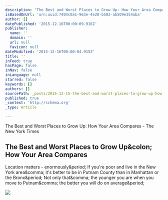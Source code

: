 ```yaml
---
description: 'The Best and Worst Places to Grow Up: How Your Area Compares - The New York Times'
isBasedOnUrl: 'urn:uuid:7404c0a1-963e-4e20-b502-ab509e354aba'
author: []
datePublished: '2015-12-16T00:00:09.916Z'
publisher:
  name: ''
  domain: ''
  url: null
  favicon: null
dateModified: '2015-12-16T00:00:04.915Z'
title: ''
inFeed: true
hasPage: false
inNav: false
inLanguage: null
starred: false
keywords: []
authors: []
sourcePath: _posts/2015-12-15-the-best-and-worst-places-to-grow-up-how-your-area-compares.md
published: true
_context: 'http://schema.org'
_type: Article

---
```

The Best and Worst Places to Grow Up: How Your Area Compares - The New York Times

<article style=""><h1>The Best and Worst Places to Grow Up&amp;colon; How Your Area Compares</h1><p>Location matters - enormously&amp;period; If you're poor and live in the New York area&amp;comma; it's better to be in Putnam County than in Manhattan or the Bronx&amp;period; Not only that&amp;comma; the younger you are when you move to Putnam&amp;comma; the better you will do on average&amp;period;</p><img src="http://static01.nyt.com/images/2015/05/03/upshot/how-good-is-your-county-at-income-mobility-1430529153548/how-good-is-your-county-at-income-mobility-1430529153548-facebookJumbo.png" /></article>
